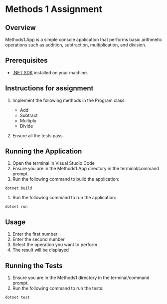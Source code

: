 # Methods 1 Assignment

## Overview
Methods1.App is a simple console application that performs basic arithmetic operations such as addition, subtraction, multiplication, and division.

## Prerequisites
- [.NET SDK](https://dotnet.microsoft.com/download) installed on your machine.

## Instructions for assignment
1. Implement the following methods in the Program class:
    - Add
    - Subtract
    - Multiply
    - Divide

1. Ensure all the tests pass.

## Running the Application
1. Open the terminal in Visual Studio Code
1. Ensure you are in the Methods1.App directory in the terminal/command prompt.
1. Run the following command to build the application:
```
dotnet build
```
1. Run the following command to run the application:
```
dotnet run
```

## Usage
1. Enter the first number
1. Enter the second number
1. Select the operation you want to perform
1. The result will be displayed

## Running the Tests
1. Ensure you are in the Methods1 directory in the terminal/command prompt.
1. Run the following command to run the tests:
```
dotnet test
```

